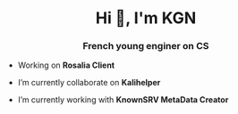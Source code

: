 <h1 align="center">Hi 👋, I'm KGN</h1>
<h3 align="center">French young enginer on CS</h3>

- Working on **Rosalia Client**

- I’m currently collaborate on **Kalihelper**

- I’m currently working with **KnownSRV MetaData Creator**
